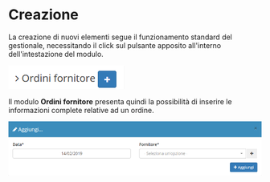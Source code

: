# Creazione

La creazione di nuovi elementi segue il funzionamento standard del gestionale, necessitando il click sul pulsante apposito all'interno dell'intestazione del modulo.

![Screenshot creazione ordini fornitore](../../../.gitbook/assets/AggiungereOrdiniFornitore.PNG)

Il modulo **Ordini fornitore** presenta quindi la possibilità di inserire le informazioni complete relative ad un ordine.

![Screenshot creazione ordini fornitore](../../../.gitbook/assets/CampiOrdiniFornitore.PNG)
